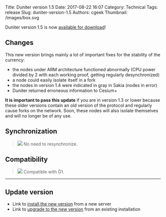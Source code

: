 Title: Duniter version 1.5
Date: 2017-08-22 16:07
Category: Technical
Tags: release
Slug: duniter-version-1.5
Authors: cgeek
Thumbnail: /images/box.svg

Duniter version 1.5 is now [available for download](https://github.com/duniter/duniter/releases/tag/v1.5.4)!

## Changes

This new version brings mainly a lot of important fixes for the stability of the currency:

* the nodes under ARM architecture functioned abnormally (CPU power divided by 2 with each working proof, getting regularly desynchronized)
* a node could easily isolate itself in a fork
* the nodes in version 1.4 were indicated in gray in Sakia (nodes in error)
* Duniter returned erroneous information to Cesium+

**It is important to pass this update** if you are in version 1.3 or lower because these older versions contain an old version of the protocol and regularly cause forks on the network. Soon, these nodes will also isolate themselves and will no longer be of any use.

## Synchronization

> <span class="icon">![](../images/icons/white_check_mark.png)</span> No need to resynchronize.

## Compatibility

> <span class="icon">![](../images/icons/white_check_mark.png)</span> Compatible with Ğ1.

-----

## Update version

* Link to [install the new version](https://github.com/duniter/duniter/blob/master/doc/install-a-node.md) from a new server
* Link to [upgrade to the new version](https://github.com/duniter/duniter/blob/master/doc/update-a-node.md) from an existing installation
